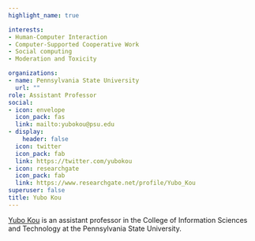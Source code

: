 ```yaml
---
highlight_name: true

interests:
- Human-Computer Interaction
- Computer-Supported Cooperative Work
- Social computing
- Moderation and Toxicity

organizations:
- name: Pennsylvania State University
  url: ""
role: Assistant Professor
social:
- icon: envelope
  icon_pack: fas
  link: mailto:yubokou@psu.edu
- display:
    header: false
  icon: twitter
  icon_pack: fab
  link: https://twitter.com/yubokou
- icon: researchgate
  icon_pack: fab
  link: https://www.researchgate.net/profile/Yubo_Kou
superuser: false
title: Yubo Kou
---
```


[Yubo Kou](https://www.yubokou.info/) is an assistant professor in the College of Information Sciences and Technology at the Pennsylvania State University.

